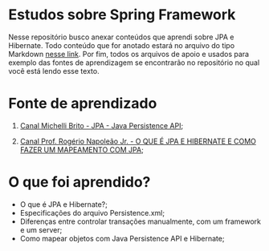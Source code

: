 # Estudos sobre Spring Framework
 Nesse repositório busco anexar conteúdos que aprendi sobre JPA e Hibernate.
 Todo conteúdo que for anotado estará no arquivo do tipo Markdown [nesse link](https://github.com/LuanTMoura/Java-Development-Content/blob/main/Content/Courses/Study-JPA-Hibernate/Study%20Java%20JPA%20and%20Hibernate.md). Por fim, todos os arquivos de apoio e usados para exemplo das fontes de aprendizagem se encontrarão no repositório no qual você está lendo esse texto.

# Fonte de aprendizado

01. [Canal Michelli Brito - JPA - Java Persistence API](https://www.youtube.com/watch?v=yvXCxWkLpfA);

02. [Canal Prof. Rogério Napoleão Jr. - O QUE É JPA E HIBERNATE E COMO FAZER UM MAPEAMENTO COM JPA](https://www.youtube.com/watch?v=TQQki9yQaLg);

# O que foi aprendido?
- O que é JPA e Hibernate?;
- Especificações do arquivo Persistence.xml;
- Diferenças entre controlar transações manualmente, com um framework e um server;
- Como mapear objetos com Java Persistence API e Hibernate;
